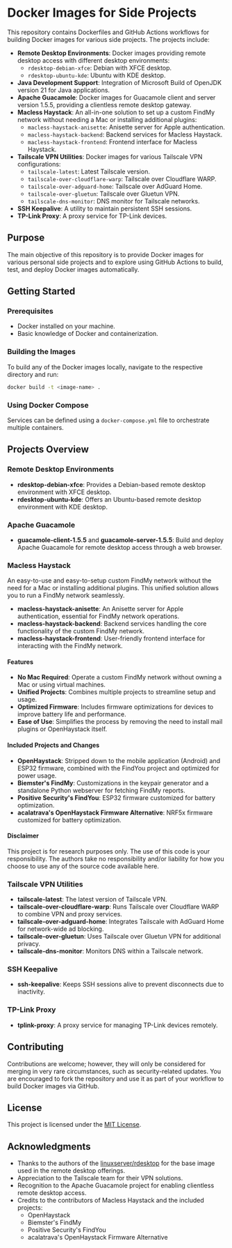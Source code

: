 # Docker Images for Side Projects

This repository contains Dockerfiles and GitHub Actions workflows for building Docker images for various side projects. The projects include:

- **Remote Desktop Environments**: Docker images providing remote desktop access with different desktop environments:
  - `rdesktop-debian-xfce`: Debian with XFCE desktop.
  - `rdesktop-ubuntu-kde`: Ubuntu with KDE desktop.
- **Java Development Support**: Integration of Microsoft Build of OpenJDK version 21 for Java applications.
- **Apache Guacamole**: Docker images for Guacamole client and server version 1.5.5, providing a clientless remote desktop gateway.
- **Macless Haystack**: An all-in-one solution to set up a custom FindMy network without needing a Mac or installing additional plugins:
  - `macless-haystack-anisette`: Anisette server for Apple authentication.
  - `macless-haystack-backend`: Backend services for Macless Haystack.
  - `macless-haystack-frontend`: Frontend interface for Macless Haystack.
- **Tailscale VPN Utilities**: Docker images for various Tailscale VPN configurations:
  - `tailscale-latest`: Latest Tailscale version.
  - `tailscale-over-cloudflare-warp`: Tailscale over Cloudflare WARP.
  - `tailscale-over-adguard-home`: Tailscale over AdGuard Home.
  - `tailscale-over-gluetun`: Tailscale over Gluetun VPN.
  - `tailscale-dns-monitor`: DNS monitor for Tailscale networks.
- **SSH Keepalive**: A utility to maintain persistent SSH sessions.
- **TP-Link Proxy**: A proxy service for TP-Link devices.

## Purpose

The main objective of this repository is to provide Docker images for various personal side projects and to explore using GitHub Actions to build, test, and deploy Docker images automatically.

## Getting Started

### Prerequisites

- Docker installed on your machine.
- Basic knowledge of Docker and containerization.

### Building the Images

To build any of the Docker images locally, navigate to the respective directory and run:

```bash
docker build -t <image-name> .
```

### Using Docker Compose

Services can be defined using a `docker-compose.yml` file to orchestrate multiple containers.

## Projects Overview

### Remote Desktop Environments

- **rdesktop-debian-xfce**: Provides a Debian-based remote desktop environment with XFCE desktop.
- **rdesktop-ubuntu-kde**: Offers an Ubuntu-based remote desktop environment with KDE desktop.

### Apache Guacamole

- **guacamole-client-1.5.5** and **guacamole-server-1.5.5**: Build and deploy Apache Guacamole for remote desktop access through a web browser.

### Macless Haystack

An easy-to-use and easy-to-setup custom FindMy network without the need for a Mac or installing additional plugins. This unified solution allows you to run a FindMy network seamlessly.

- **macless-haystack-anisette**: An Anisette server for Apple authentication, essential for FindMy network operations.
- **macless-haystack-backend**: Backend services handling the core functionality of the custom FindMy network.
- **macless-haystack-frontend**: User-friendly frontend interface for interacting with the FindMy network.

#### Features

- **No Mac Required**: Operate a custom FindMy network without owning a Mac or using virtual machines.
- **Unified Projects**: Combines multiple projects to streamline setup and usage.
- **Optimized Firmware**: Includes firmware optimizations for devices to improve battery life and performance.
- **Ease of Use**: Simplifies the process by removing the need to install mail plugins or OpenHaystack itself.

#### Included Projects and Changes

- **OpenHaystack**: Stripped down to the mobile application (Android) and ESP32 firmware, combined with the FindYou project and optimized for power usage.
- **Biemster's FindMy**: Customizations in the keypair generator and a standalone Python webserver for fetching FindMy reports.
- **Positive Security's FindYou**: ESP32 firmware customized for battery optimization.
- **acalatrava's OpenHaystack Firmware Alternative**: NRF5x firmware customized for battery optimization.

#### Disclaimer

This project is for research purposes only. The use of this code is your responsibility. The authors take no responsibility and/or liability for how you choose to use any of the source code available here.

### Tailscale VPN Utilities

- **tailscale-latest**: The latest version of Tailscale VPN.
- **tailscale-over-cloudflare-warp**: Runs Tailscale over Cloudflare WARP to combine VPN and proxy services.
- **tailscale-over-adguard-home**: Integrates Tailscale with AdGuard Home for network-wide ad blocking.
- **tailscale-over-gluetun**: Uses Tailscale over Gluetun VPN for additional privacy.
- **tailscale-dns-monitor**: Monitors DNS within a Tailscale network.

### SSH Keepalive

- **ssh-keepalive**: Keeps SSH sessions alive to prevent disconnects due to inactivity.

### TP-Link Proxy

- **tplink-proxy**: A proxy service for managing TP-Link devices remotely.

## Contributing

Contributions are welcome; however, they will only be considered for merging in very rare circumstances, such as security-related updates. You are encouraged to fork the repository and use it as part of your workflow to build Docker images via GitHub.

## License

This project is licensed under the [MIT License](LICENSE).

## Acknowledgments

- Thanks to the authors of the [linuxserver/rdesktop](https://docs.linuxserver.io/images/docker-rdesktop/) for the base image used in the remote desktop offerings.
- Appreciation to the Tailscale team for their VPN solutions.
- Recognition to the Apache Guacamole project for enabling clientless remote desktop access.
- Credits to the contributors of Macless Haystack and the included projects:
  - OpenHaystack
  - Biemster's FindMy
  - Positive Security's FindYou
  - acalatrava's OpenHaystack Firmware Alternative

